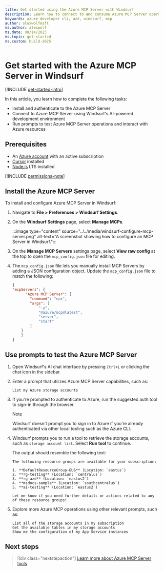 ```yaml
---
title: Get started using the Azure MCP Server with Windsurf
description: Learn how to connect to and consume Azure MCP Server operations with Windsurf
keywords: azure developer cli, azd, windsurf, mcp
author: alexwolfmsft
ms.author: alexwolf
ms.date: 08/14/2025
ms.topic: get-started
ms.custom: build-2025
---
```


# Get started with the Azure MCP Server in Windsurf

[!INCLUDE [get-started-intro](../../includes/get-started-intro.md)]

In this article, you learn how to complete the following tasks:

- Install and authenticate to the Azure MCP Server
- Connect to Azure MCP Server using Windsurf's AI-powered development environment
- Run prompts to test Azure MCP Server operations and interact with Azure resources

## Prerequisites

- An [Azure account](https://azure.microsoft.com/free/?ref=microsoft.com&utm_source=microsoft.com&utm_medium=docs&utm_campaign=visualstudio) with an active subscription
- [Cursor](https://cursor.sh/) installed
- [Node.js](https://nodejs.org/) LTS installed

[!INCLUDE [permissions-note](../../includes/permissions-note.md)]

## Install the Azure MCP Server

To install and configure Azure MCP Server in Windsurf:

1. Navigate to **File > Preferences > Windsurf Settings**.
1. On the **Windsurf Settings** page, select **Manage MCPs**.

    :::image type="content" source="../../media/windsurf-configure-mcp-server.png" alt-text="A screenshot showing how to configure an MCP Server in Windsurf.":::

1. On the **Manage MCP Servers** settings page, select **View raw config** at the top to open the `mcp_config.json` file for editing.
1. The `mcp_config.json` file lets you manually install MCP Servers by adding a JSON configuration object. Update the `mcp_config.json` file to match the following:

    ```json
    {
    "mcpServers": {
          "Azure MCP Server": {
            "command": "npx",
            "args": [
                "-y",
                "@azure/mcp@latest",
                "server",
                "start"
            ]
        }
        }
    }
    ```

## Use prompts to test the Azure MCP Server

1. Open Windsurf's AI chat interface by pressing `Ctrl+L` or clicking the chat icon in the sidebar.
2. Enter a prompt that utilizes Azure MCP Server capabilities, such as:

    ```text
    List my Azure storage accounts
    ```

3. If you're prompted to authenticate to Azure, run the suggested auth tool to sign-in through the browser.

    > [!NOTE]
    > Windsurf doesn't prompt you to sign in to Azure if you're already authenticated via other local tooling such as the Azure CLI.

4. Windsurf prompts you to run a tool to retrieve the storage accounts, such as `storage account list`. Select **Run tool** to continue.

    The output should resemble the following text:

    ```output
    The following resource groups are available for your subscription:

    1. **DefaultResourceGroup-EUS** (Location: `eastus`)
    2. **rg-testing** (Location: `centralus`)
    3. **rg-azd** (Location: `eastus2`)
    4. **msdocs-sample** (Location: `southcentralus`)
    5. **ai-testing** (Location: `eastus2`)
    
    Let me know if you need further details or actions related to any of these resource groups!
    ```

5. Explore more Azure MCP operations using other relevant prompts, such as:

    ```text
    List all of the storage accounts in my subscription
    Get the available tables in my storage accounts
    Show me the configuration of my App Service instances
    ```

## Next steps

> [!div class="nextstepaction"]
> [Learn more about Azure MCP Server tools](../../tools/index.md)
